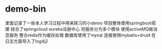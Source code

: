 # demo-bin
里面记录了一些本人学习过程中用来练习的小demo
项目整体使用springboot搭建 结合了springcloud eureka注册中心 将服务分为多个模块
使用activeMQ做消息服务 整合redis作为缓存处理
数据库使用了mysql 连接使用mybatis+druid
在日志方面导入了log4j2
